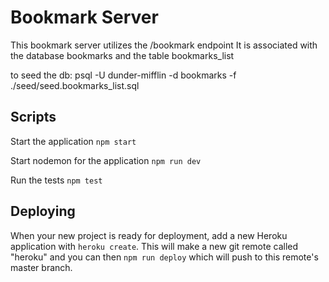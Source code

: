 # Bookmark Server
This bookmark server utilizes the /bookmark endpoint
It is associated with the database bookmarks and the table bookmarks_list

to seed the db:
psql -U dunder-mifflin -d bookmarks -f ./seed/seed.bookmarks_list.sql

## Scripts

Start the application `npm start`

Start nodemon for the application `npm run dev`

Run the tests `npm test`

## Deploying

When your new project is ready for deployment, add a new Heroku application with `heroku create`. This will make a new git remote called "heroku" and you can then `npm run deploy` which will push to this remote's master branch.
